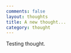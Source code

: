 ```yaml
---
comments: false
layout: thoughts
title: A new thought...
category: thought
---
```


Testing thought.
